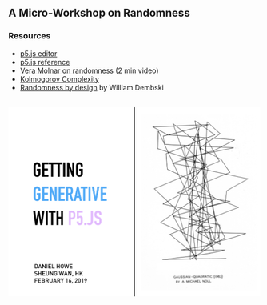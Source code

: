 

## A Micro-Workshop on Randomness

### Resources

* [p5.js editor](https://editor.p5js.org/)
* [p5.js reference](https://p5js.org/reference/)
* [Vera Molnar on randomness](https://rednoise.org/teaching/Molnar-Randomness.mp4) (2 min video)
* [Kolmogorov Complexity](https://en.wikipedia.org/wiki/Kolmogorov_complexity)
* [Randomness by design](https://citeseerx.ist.psu.edu/viewdoc/download?doi=10.1.1.94.6651&rep=rep1&type=pdf) by William Dembski

<br>

<img src="https://raw.githubusercontent.com/dhowe/GetGen/master/getgen.png"/>



